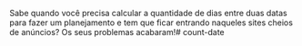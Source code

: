 Sabe quando você precisa calcular a quantidade de dias entre duas datas para fazer um planejamento e tem que ficar entrando naqueles sites cheios de anúncios? 
Os seus problemas acabaram!#   c o u n t - d a t e  
 
